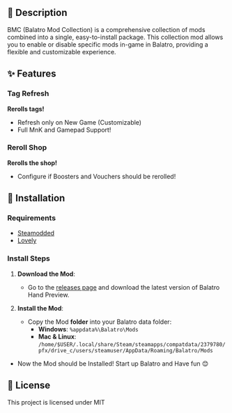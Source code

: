 ## 📜 Description

BMC (Balatro Mod Collection) is a comprehensive collection of mods combined into a single, easy-to-install package. This collection mod allows you to enable or disable specific mods in-game in Balatro, providing a flexible and customizable experience.

## ✨ Features

### Tag Refresh
**Rerolls tags!**

- Refresh only on New Game (Customizable)
- Full MnK and Gamepad Support!

### Reroll Shop
**Rerolls the shop!**

- Configure if Boosters and Vouchers should be rerolled!

## 🚀 Installation

### Requirements

- [Steamodded](https://github.com/Steamopollys/Steamodded)
- [Lovely](https://github.com/ethangreen-dev/lovely-injector)

### Install Steps

1. **Download the Mod**:
   - Go to the [releases page](https://github.com/Shinaii/SMM/releases) and download the latest version of Balatro Hand Preview.

2. **Install the Mod**:
   - Copy the Mod **folder** into your Balatro data folder:
     - **Windows**: `%appdata%\Balatro\Mods`
     - **Mac & Linux**: `/home/$USER/.local/share/Steam/steamapps/compatdata/2379780/pfx/drive_c/users/steamuser/AppData/Roaming/Balatro/Mods`

- Now the Mod should be Installed! Start up Balatro and Have fun 😊

## 📄 License

This project is licensed under MIT
